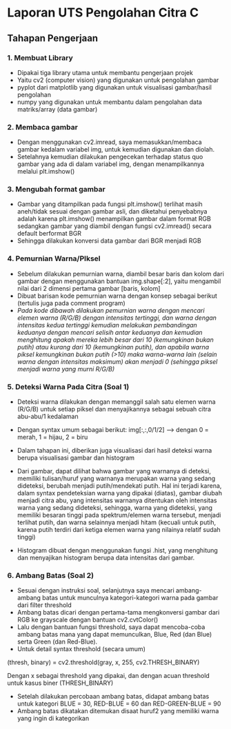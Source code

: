 
# Laporan UTS Pengolahan Citra C

## Tahapan Pengerjaan

### 1. Membuat Library
- Dipakai tiga library utama untuk membantu pengerjaan projek
- Yaitu cv2 (computer vision) yang digunakan untuk pengolahan gambar
- pyplot dari matplotlib yang digunakan untuk visualisasi gambar/hasil pengolahan
- numpy yang digunakan untuk membantu dalam pengolahan data matriks/array (data gambar)

### 2. Membaca gambar
- Dengan menggunakan cv2.imread, saya memasukkan/membaca gambar kedalam variabel img, untuk kemudian digunakan dan diolah.
- Setelahnya kemudian dilakukan pengecekan terhadap status quo gambar yang ada di dalam variabel img, dengan menampilkannya melalui plt.imshow()

### 3. Mengubah format gambar
- Gambar yang ditampilkan pada fungsi plt.imshow() terlihat masih aneh/tidak sesuai dengan gambar asli, dan diketahui penyebabnya adalah karena plt.imshow() menampilkan gambar dalam format RGB sedangkan gambar yang diambil dengan fungsi cv2.imread() secara default berformat BGR
- Sehingga dilakukan konversi data gambar dari BGR menjadi RGB

### 4. Pemurnian Warna/PIksel
- Sebelum dilakukan pemurnian warna, diambil besar baris dan kolom dari gambar dengan menggunakan bantuan img.shape[:2], yaitu mengambil nilai dari 2 dimensi pertama gambar [baris, kolom]
- Dibuat barisan kode pemurnian warna dengan konsep sebagai berikut (tertulis juga pada comment program)
- _Pada kode dibawah dilakukan pemurnian warna dengan mencari elemen warna (R/G/B) dengan intensitas tertinggi, dan warna dengan intensitas kedua tertinggi kemudian melakukan pembandingan keduanya dengan mencari selisih antar keduanya dan kemudian menghitung apakah mereka lebih besar dari 10 (kemungkinan bukan putih) atau kurang dari 10 (kemungkinan putih), dan apabila warna piksel kemungkinan bukan putih (>10) maka warna-warna lain (selain warna dengan intensitas maksimum) akan menjadi 0 (sehingga piksel menjadi warna yang murni R/G/B)_

### 5. Deteksi Warna Pada Citra (Soal 1)
- Deteksi warna dilakukan dengan memanggil salah satu elemen warna (R/G/B) untuk setiap piksel dan menyajikannya sebagai sebuah citra abu-abu/1 kedalaman
- Dengan syntax umum sebagai berikut:
img[:,:,0/1/2] --> dengan 0 = merah, 1 = hijau, 2 = biru

- Dalam tahapan ini, diberikan juga visualisasi dari hasil deteksi warna berupa visualisasi gambar dan histogram
- Dari gambar, dapat dilihat bahwa gambar yang warnanya di deteksi, memiliki tulisan/huruf yang warnanya merupakan warna yang sedang dideteksi, berubah menjadi putih/mendekati putih. Hal ini terjadi karena, dalam syntax pendeteksian warna yang dipakai (diatas), gambar diubah menjadi citra abu, yang intensitas warnanya ditentukan oleh intensitas warna yang sedang dideteksi, sehingga, warna yang dideteksi, yang memiliki besaran tinggi pada spektrum/elemen warna tersebut, menjadi terlihat putih, dan warna selainnya menjadi hitam (kecuali untuk putih, karena putih terdiri dari ketiga elemen warna yang nilainya relatif sudah tinggi)
- Histogram dibuat dengan menggunakan fungsi .hist, yang menghitung dan menyajikan histogram berupa data intensitas dari gambar.

### 6. Ambang Batas (Soal 2)
- Sesuai dengan instruksi soal, selanjutnya saya mencari ambang-ambang batas untuk munculnya kategori-kategori warna pada gambar dari filter threshold
- Ambang batas dicari dengan pertama-tama mengkonversi gambar dari RGB ke grayscale dengan bantuan cv2.cvtColor()
- Lalu dengan bantuan fungsi threshold, saya dapat mencoba-coba ambang batas mana yang dapat memunculkan, Blue, Red (dan Blue) serta Green (dan Red-Blue).
- Untuk detail syntax threshold (secara umum)

(thresh, binary) = cv2.threshold(gray, x, 255, cv2.THRESH_BINARY)

Dengan x sebagai threshold yang dipakai, dan dengan acuan threshold untuk kasus biner (THRESH_BINARY)

- Setelah dilakukan percobaan ambang batas, didapat ambang batas untuk kategori BLUE = 30, RED-BLUE = 60 dan RED-GREEN-BLUE = 90
- Ambang batas dikatakan ditemukan disaat huruf2 yang memiliki warna yang ingin di kategorikan 










